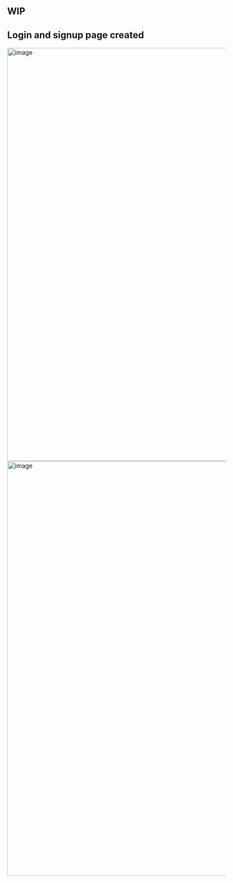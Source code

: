 ## WIP 

## Login and signup page created 
<img width="954" alt="image" src="https://github.com/shalini47ch/chit-chat-frontend/assets/60210475/857031f6-d5ed-497c-8a8d-3628c644d1ac">

<img width="957" alt="image" src="https://github.com/shalini47ch/chit-chat-frontend/assets/60210475/2d708b69-b854-4261-a2f8-db95e797e493">

